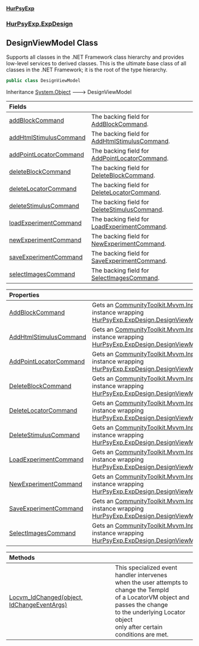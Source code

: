#### [HurPsyExp](index.md 'index')
### [HurPsyExp.ExpDesign](HurPsyExp.ExpDesign.md 'HurPsyExp.ExpDesign')

## DesignViewModel Class

Supports all classes in the .NET Framework class hierarchy and provides low-level services to derived classes. This is the ultimate base class of all classes in the .NET Framework; it is the root of the type hierarchy.

```csharp
public class DesignViewModel
```

Inheritance [System.Object](https://docs.microsoft.com/en-us/dotnet/api/System.Object 'System.Object') &#129106; DesignViewModel

| Fields | |
| :--- | :--- |
| [addBlockCommand](HurPsyExp.ExpDesign.DesignViewModel.addBlockCommand.md 'HurPsyExp.ExpDesign.DesignViewModel.addBlockCommand') | The backing field for [AddBlockCommand](HurPsyExp.ExpDesign.DesignViewModel.AddBlockCommand.md 'HurPsyExp.ExpDesign.DesignViewModel.AddBlockCommand'). |
| [addHtmlStimulusCommand](HurPsyExp.ExpDesign.DesignViewModel.addHtmlStimulusCommand.md 'HurPsyExp.ExpDesign.DesignViewModel.addHtmlStimulusCommand') | The backing field for [AddHtmlStimulusCommand](HurPsyExp.ExpDesign.DesignViewModel.AddHtmlStimulusCommand.md 'HurPsyExp.ExpDesign.DesignViewModel.AddHtmlStimulusCommand'). |
| [addPointLocatorCommand](HurPsyExp.ExpDesign.DesignViewModel.addPointLocatorCommand.md 'HurPsyExp.ExpDesign.DesignViewModel.addPointLocatorCommand') | The backing field for [AddPointLocatorCommand](HurPsyExp.ExpDesign.DesignViewModel.AddPointLocatorCommand.md 'HurPsyExp.ExpDesign.DesignViewModel.AddPointLocatorCommand'). |
| [deleteBlockCommand](HurPsyExp.ExpDesign.DesignViewModel.deleteBlockCommand.md 'HurPsyExp.ExpDesign.DesignViewModel.deleteBlockCommand') | The backing field for [DeleteBlockCommand](HurPsyExp.ExpDesign.DesignViewModel.DeleteBlockCommand.md 'HurPsyExp.ExpDesign.DesignViewModel.DeleteBlockCommand'). |
| [deleteLocatorCommand](HurPsyExp.ExpDesign.DesignViewModel.deleteLocatorCommand.md 'HurPsyExp.ExpDesign.DesignViewModel.deleteLocatorCommand') | The backing field for [DeleteLocatorCommand](HurPsyExp.ExpDesign.DesignViewModel.DeleteLocatorCommand.md 'HurPsyExp.ExpDesign.DesignViewModel.DeleteLocatorCommand'). |
| [deleteStimulusCommand](HurPsyExp.ExpDesign.DesignViewModel.deleteStimulusCommand.md 'HurPsyExp.ExpDesign.DesignViewModel.deleteStimulusCommand') | The backing field for [DeleteStimulusCommand](HurPsyExp.ExpDesign.DesignViewModel.DeleteStimulusCommand.md 'HurPsyExp.ExpDesign.DesignViewModel.DeleteStimulusCommand'). |
| [loadExperimentCommand](HurPsyExp.ExpDesign.DesignViewModel.loadExperimentCommand.md 'HurPsyExp.ExpDesign.DesignViewModel.loadExperimentCommand') | The backing field for [LoadExperimentCommand](HurPsyExp.ExpDesign.DesignViewModel.LoadExperimentCommand.md 'HurPsyExp.ExpDesign.DesignViewModel.LoadExperimentCommand'). |
| [newExperimentCommand](HurPsyExp.ExpDesign.DesignViewModel.newExperimentCommand.md 'HurPsyExp.ExpDesign.DesignViewModel.newExperimentCommand') | The backing field for [NewExperimentCommand](HurPsyExp.ExpDesign.DesignViewModel.NewExperimentCommand.md 'HurPsyExp.ExpDesign.DesignViewModel.NewExperimentCommand'). |
| [saveExperimentCommand](HurPsyExp.ExpDesign.DesignViewModel.saveExperimentCommand.md 'HurPsyExp.ExpDesign.DesignViewModel.saveExperimentCommand') | The backing field for [SaveExperimentCommand](HurPsyExp.ExpDesign.DesignViewModel.SaveExperimentCommand.md 'HurPsyExp.ExpDesign.DesignViewModel.SaveExperimentCommand'). |
| [selectImagesCommand](HurPsyExp.ExpDesign.DesignViewModel.selectImagesCommand.md 'HurPsyExp.ExpDesign.DesignViewModel.selectImagesCommand') | The backing field for [SelectImagesCommand](HurPsyExp.ExpDesign.DesignViewModel.SelectImagesCommand.md 'HurPsyExp.ExpDesign.DesignViewModel.SelectImagesCommand'). |

| Properties | |
| :--- | :--- |
| [AddBlockCommand](HurPsyExp.ExpDesign.DesignViewModel.AddBlockCommand.md 'HurPsyExp.ExpDesign.DesignViewModel.AddBlockCommand') | Gets an [CommunityToolkit.Mvvm.Input.IRelayCommand](https://docs.microsoft.com/en-us/dotnet/api/CommunityToolkit.Mvvm.Input.IRelayCommand 'CommunityToolkit.Mvvm.Input.IRelayCommand') instance wrapping [HurPsyExp.ExpDesign.DesignViewModel.AddBlock](https://docs.microsoft.com/en-us/dotnet/api/HurPsyExp.ExpDesign.DesignViewModel.AddBlock 'HurPsyExp.ExpDesign.DesignViewModel.AddBlock'). |
| [AddHtmlStimulusCommand](HurPsyExp.ExpDesign.DesignViewModel.AddHtmlStimulusCommand.md 'HurPsyExp.ExpDesign.DesignViewModel.AddHtmlStimulusCommand') | Gets an [CommunityToolkit.Mvvm.Input.IRelayCommand](https://docs.microsoft.com/en-us/dotnet/api/CommunityToolkit.Mvvm.Input.IRelayCommand 'CommunityToolkit.Mvvm.Input.IRelayCommand') instance wrapping [HurPsyExp.ExpDesign.DesignViewModel.AddHtmlStimulus](https://docs.microsoft.com/en-us/dotnet/api/HurPsyExp.ExpDesign.DesignViewModel.AddHtmlStimulus 'HurPsyExp.ExpDesign.DesignViewModel.AddHtmlStimulus'). |
| [AddPointLocatorCommand](HurPsyExp.ExpDesign.DesignViewModel.AddPointLocatorCommand.md 'HurPsyExp.ExpDesign.DesignViewModel.AddPointLocatorCommand') | Gets an [CommunityToolkit.Mvvm.Input.IRelayCommand](https://docs.microsoft.com/en-us/dotnet/api/CommunityToolkit.Mvvm.Input.IRelayCommand 'CommunityToolkit.Mvvm.Input.IRelayCommand') instance wrapping [HurPsyExp.ExpDesign.DesignViewModel.AddPointLocator](https://docs.microsoft.com/en-us/dotnet/api/HurPsyExp.ExpDesign.DesignViewModel.AddPointLocator 'HurPsyExp.ExpDesign.DesignViewModel.AddPointLocator'). |
| [DeleteBlockCommand](HurPsyExp.ExpDesign.DesignViewModel.DeleteBlockCommand.md 'HurPsyExp.ExpDesign.DesignViewModel.DeleteBlockCommand') | Gets an [CommunityToolkit.Mvvm.Input.IRelayCommand](https://docs.microsoft.com/en-us/dotnet/api/CommunityToolkit.Mvvm.Input.IRelayCommand 'CommunityToolkit.Mvvm.Input.IRelayCommand') instance wrapping [HurPsyExp.ExpDesign.DesignViewModel.DeleteBlock](https://docs.microsoft.com/en-us/dotnet/api/HurPsyExp.ExpDesign.DesignViewModel.DeleteBlock 'HurPsyExp.ExpDesign.DesignViewModel.DeleteBlock'). |
| [DeleteLocatorCommand](HurPsyExp.ExpDesign.DesignViewModel.DeleteLocatorCommand.md 'HurPsyExp.ExpDesign.DesignViewModel.DeleteLocatorCommand') | Gets an [CommunityToolkit.Mvvm.Input.IRelayCommand](https://docs.microsoft.com/en-us/dotnet/api/CommunityToolkit.Mvvm.Input.IRelayCommand 'CommunityToolkit.Mvvm.Input.IRelayCommand') instance wrapping [HurPsyExp.ExpDesign.DesignViewModel.DeleteLocator](https://docs.microsoft.com/en-us/dotnet/api/HurPsyExp.ExpDesign.DesignViewModel.DeleteLocator 'HurPsyExp.ExpDesign.DesignViewModel.DeleteLocator'). |
| [DeleteStimulusCommand](HurPsyExp.ExpDesign.DesignViewModel.DeleteStimulusCommand.md 'HurPsyExp.ExpDesign.DesignViewModel.DeleteStimulusCommand') | Gets an [CommunityToolkit.Mvvm.Input.IRelayCommand](https://docs.microsoft.com/en-us/dotnet/api/CommunityToolkit.Mvvm.Input.IRelayCommand 'CommunityToolkit.Mvvm.Input.IRelayCommand') instance wrapping [HurPsyExp.ExpDesign.DesignViewModel.DeleteStimulus](https://docs.microsoft.com/en-us/dotnet/api/HurPsyExp.ExpDesign.DesignViewModel.DeleteStimulus 'HurPsyExp.ExpDesign.DesignViewModel.DeleteStimulus'). |
| [LoadExperimentCommand](HurPsyExp.ExpDesign.DesignViewModel.LoadExperimentCommand.md 'HurPsyExp.ExpDesign.DesignViewModel.LoadExperimentCommand') | Gets an [CommunityToolkit.Mvvm.Input.IRelayCommand](https://docs.microsoft.com/en-us/dotnet/api/CommunityToolkit.Mvvm.Input.IRelayCommand 'CommunityToolkit.Mvvm.Input.IRelayCommand') instance wrapping [HurPsyExp.ExpDesign.DesignViewModel.LoadExperiment](https://docs.microsoft.com/en-us/dotnet/api/HurPsyExp.ExpDesign.DesignViewModel.LoadExperiment 'HurPsyExp.ExpDesign.DesignViewModel.LoadExperiment'). |
| [NewExperimentCommand](HurPsyExp.ExpDesign.DesignViewModel.NewExperimentCommand.md 'HurPsyExp.ExpDesign.DesignViewModel.NewExperimentCommand') | Gets an [CommunityToolkit.Mvvm.Input.IRelayCommand](https://docs.microsoft.com/en-us/dotnet/api/CommunityToolkit.Mvvm.Input.IRelayCommand 'CommunityToolkit.Mvvm.Input.IRelayCommand') instance wrapping [HurPsyExp.ExpDesign.DesignViewModel.NewExperiment](https://docs.microsoft.com/en-us/dotnet/api/HurPsyExp.ExpDesign.DesignViewModel.NewExperiment 'HurPsyExp.ExpDesign.DesignViewModel.NewExperiment'). |
| [SaveExperimentCommand](HurPsyExp.ExpDesign.DesignViewModel.SaveExperimentCommand.md 'HurPsyExp.ExpDesign.DesignViewModel.SaveExperimentCommand') | Gets an [CommunityToolkit.Mvvm.Input.IRelayCommand](https://docs.microsoft.com/en-us/dotnet/api/CommunityToolkit.Mvvm.Input.IRelayCommand 'CommunityToolkit.Mvvm.Input.IRelayCommand') instance wrapping [HurPsyExp.ExpDesign.DesignViewModel.SaveExperiment](https://docs.microsoft.com/en-us/dotnet/api/HurPsyExp.ExpDesign.DesignViewModel.SaveExperiment 'HurPsyExp.ExpDesign.DesignViewModel.SaveExperiment'). |
| [SelectImagesCommand](HurPsyExp.ExpDesign.DesignViewModel.SelectImagesCommand.md 'HurPsyExp.ExpDesign.DesignViewModel.SelectImagesCommand') | Gets an [CommunityToolkit.Mvvm.Input.IRelayCommand](https://docs.microsoft.com/en-us/dotnet/api/CommunityToolkit.Mvvm.Input.IRelayCommand 'CommunityToolkit.Mvvm.Input.IRelayCommand') instance wrapping [HurPsyExp.ExpDesign.DesignViewModel.SelectImages](https://docs.microsoft.com/en-us/dotnet/api/HurPsyExp.ExpDesign.DesignViewModel.SelectImages 'HurPsyExp.ExpDesign.DesignViewModel.SelectImages'). |

| Methods | |
| :--- | :--- |
| [Locvm_IdChanged(object, IdChangeEventArgs)](HurPsyExp.ExpDesign.DesignViewModel.Locvm_IdChanged(object,HurPsyExp.ExpDesign.IdChangeEventArgs).md 'HurPsyExp.ExpDesign.DesignViewModel.Locvm_IdChanged(object, HurPsyExp.ExpDesign.IdChangeEventArgs)') | This specialized event handler intervenes<br/>when the user attempts to change the TempId<br/>of a LocatorVM object and passes the change<br/>to the underlying Locator object<br/>only after certain conditions are met. |
